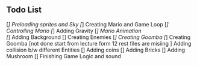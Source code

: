 ## Todo List
[*] Preloading sprites and Sky
[*] Creating Mario and Game Loop
[*] Controlling Mario 
[*] Adding Gravity
[*] Mario Animation  
[*] Adding Background 
[] Creating Enemies
    [*] Creating Goomba
    [*] Creating Goomba
[not  done start from lecture form 12  rest files are misiing ] Adding collision b/w different Entities
[] Adding coins 
[] Adding Bricks
[] Adding Mushroom
[] Finishing Game Logic and sound